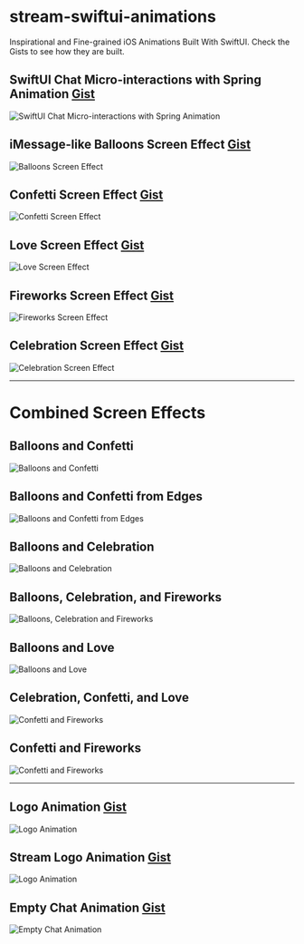# stream-swiftui-animations
Inspirational and Fine-grained iOS Animations Built With SwiftUI. Check the Gists to see how they are built. 

## SwiftUI Chat Micro-interactions with Spring Animation <a href="s">Gist</a>
![SwiftUI Chat Micro-interactions with Spring Animation ](https://github.com/amosgyamfi/swiftui-animation-library/blob/master/M/MessengerReactionsGestures.gif)

## iMessage-like Balloons Screen Effect <a href="https://gist.github.com/amosgyamfi/1a5e0dac1afa89c85b411bf0607ec845#file-baloonsscreeneffect-swift">Gist</a>
![Balloons Screen Effect](https://github.com/GetStream/stream-swiftui-animations/blob/main/iMessage-like/baloonsScreenEffect.gif)

## Confetti Screen Effect <a href="https://gist.github.com/amosgyamfi/8d61802f6bb412c59277870315dd49df#file-confettiscreeneffect-swift">Gist</a>
![Confetti Screen Effect](https://github.com/GetStream/stream-swiftui-animations/blob/main/iMessage-like/confettiScreenEffect.gif)

## Love Screen Effect <a href="https://gist.github.com/amosgyamfi/2737946f1093fb18125c376b5a14821a#file-lovescreeneffect-swift">Gist</a>
![Love Screen Effect](https://github.com/GetStream/stream-swiftui-animations/blob/main/iMessage-like/loveScreenEffect.gif)

## Fireworks Screen Effect <a href="https://gist.github.com/amosgyamfi/5c640ccdb90ec8b67137e72e2cad1ae6#file-fireworksscreeneffect-swift">Gist</a>
![Fireworks Screen Effect](https://github.com/GetStream/stream-swiftui-animations/blob/main/iMessage-like/fireworksScreenEffect.gif)

## Celebration Screen Effect <a href="https://gist.github.com/amosgyamfi/7993538439669fbdf666c4ea466479bb#file-celebration-swift">Gist</a>
![Celebration Screen Effect](https://github.com/GetStream/stream-swiftui-animations/blob/main/iMessage-like/celebration.gif)

<hr/>
<h1>Combined Screen Effects</h1>

## Balloons and Confetti <a href=""></a>
![Balloons and Confetti](https://github.com/GetStream/stream-swiftui-animations/blob/main/iMessage-like/baloonsAndConfetti.gif)

## Balloons and Confetti from Edges<a href=""></a>
![Balloons and Confetti from Edges](https://github.com/GetStream/stream-swiftui-animations/blob/main/iMessage-like/baloonsEdgesConfetti.gif)

## Balloons and Celebration <a href=""></a>
![Balloons and Celebration](https://github.com/GetStream/stream-swiftui-animations/blob/main/iMessage-like/balloonsAndCelebration.gif)

## Balloons, Celebration, and Fireworks <a href=""></a>
![Balloons, Celebration and Fireworks](https://github.com/GetStream/stream-swiftui-animations/blob/main/iMessage-like/balloonCelebrationFireworks.gif)

## Balloons and Love <a href=""></a>
![Balloons and Love](https://github.com/GetStream/stream-swiftui-animations/blob/main/iMessage-like/baloonsAndLove.gif)

## Celebration, Confetti, and Love <a href=""></a>
![Confetti and Fireworks](https://github.com/GetStream/stream-swiftui-animations/blob/main/iMessage-like/confettiFireworks.gif)

## Confetti and Fireworks <a href=""></a>
![Confetti and Fireworks](https://github.com/GetStream/stream-swiftui-animations/blob/main/iMessage-like/celebrationConfettiLove.gif)

<hr/>

## Logo Animation <a href="https://gist.github.com/amosgyamfi/e0d6493bc9bb5a608f2d68773e517ea0#file-launchscreenanimation-swift">Gist</a>
![Logo Animation](https://github.com/GetStream/stream-swiftui-animations/blob/main/LaunchScreen/launchScren.gif)

## Stream Logo Animation <a href="https://gist.github.com/amosgyamfi/4a9616a2209d7c50032ca54b357a32c6#file-streamlogoanimation2">Gist</a>
![Logo Animation](https://github.com/GetStream/stream-swiftui-animations/blob/main/LaunchScreen/stream_loader.gif)

## Empty Chat Animation <a href="#">Gist</a>
![Empty Chat Animation](https://github.com/GetStream/stream-swiftui-animations/blob/main/ChatMessaging/ChannelListEmptyAnimations.gif)


